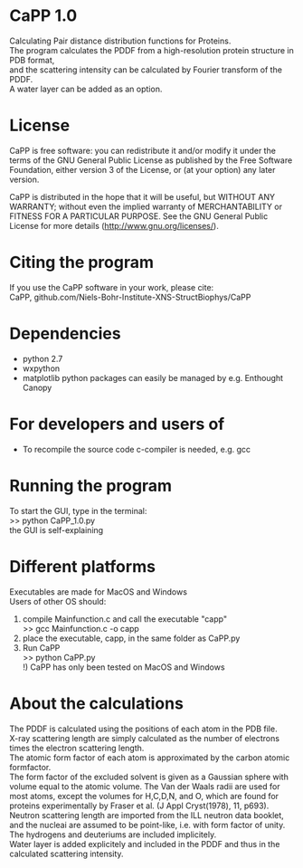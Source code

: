 # CaPP 1.0
Calculating Pair distance distribution functions for Proteins.  
The program calculates the PDDF from a high-resolution protein structure in PDB format,  
and the scattering intensity can be calculated by Fourier transform of the PDDF.  
A water layer can be added as an option. 

# License
CaPP is free software: you can redistribute it and/or modify it under the terms of the GNU General Public License as published by the Free Software Foundation, either version 3 of the License, or (at your option) any later version.          
                                                                     
CaPP is distributed in the hope that it will be useful, but WITHOUT ANY WARRANTY; without even the implied warranty of MERCHANTABILITY or FITNESS FOR A PARTICULAR PURPOSE.  See the GNU General Public License for more details (http://www.gnu.org/licenses/).                        
                                                                     
# Citing the program
If you use the CaPP software in your work, please cite:                                         
CaPP, github.com/Niels-Bohr-Institute-XNS-StructBiophys/CaPP                                                  

# Dependencies
- python 2.7  
- wxpython
- matplotlib
python packages can easily be managed by e.g. Enthought Canopy

# For developers and users of 
- To recompile the source code c-compiler is needed, e.g. gcc  

# Running the program
To start the GUI, type in the terminal:  
        >> python CaPP_1.0.py  
the GUI is self-explaining  

# Different platforms
Executables are made for MacOS and Windows  
Users of other OS should:  
1) compile Mainfunction.c and call the executable "capp"  
        >> gcc Mainfunction.c -o capp
2) place the executable, capp, in the same folder as CaPP.py  
3) Run CaPP  
        >> python CaPP.py  
!) CaPP has only been tested on MacOS and Windows

# About the calculations
The PDDF is calculated using the positions of each atom in the PDB file.  
X-ray scattering length are simply calculated as the number of electrons times the electron scattering length.  
The atomic form factor of each atom is approximated by the carbon atomic formfactor.  
The form factor of the excluded solvent is given as a Gaussian sphere with volume equal to the atomic volume. The Van der Waals radii are used for most atoms, except the volumes for H,C,D,N, and O, which are found for proteins experimentally by Fraser et al. (J Appl Cryst(1978), 11, p693).  
Neutron scattering length are imported from the ILL neutron data booklet, and the nucleai are assumed to be point-like, i.e. with form factor of unity.  
The hydrogens and deuteriums are included implicitely.  
Water layer is added explicitely and included in the PDDF and thus in the calculated scattering intensity.  
